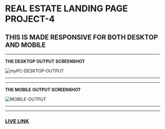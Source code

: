 # REAL ESTATE LANDING PAGE PROJECT-4

## THIS IS MADE RESPONSIVE FOR BOTH DESKTOP AND MOBILE

--------------------------------------------------------

**THE DESKTOP OUTPUT SCREENSHOT**

![myPC-DESKTOP-OUTPUT](./myPC-DESKTOP-OUTPUT.png)


--------------------------------------------------------
--------------------------------------------------------

**THE MOBILE OUTPUT SCREENSHOT**

![MOBILE-OUTPUT](./MOBILE-OUTPUT.png)


--------------------------------------------------------
--------------------------------------------------------

### [LIVE LINK](https://real-estate-abhi.netlify.app)


